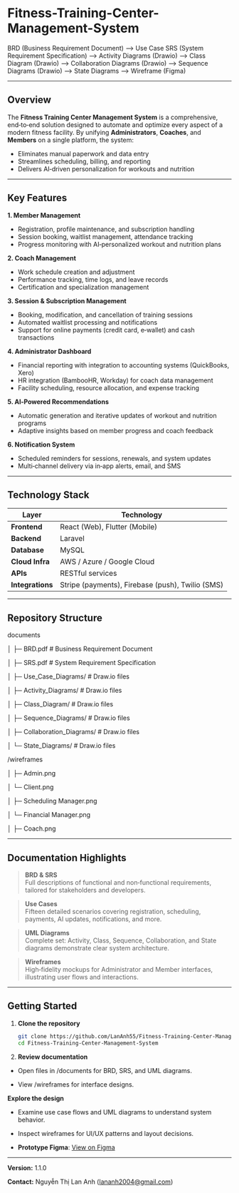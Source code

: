# Fitness-Training-Center-Management-System
BRD (Business Requirement Document) --> Use Case SRS (System Requirement Specification) --> Activity Diagrams (Drawio) --> Class Diagram (Drawio) --> Collaboration Diagrams (Drawio) --> Sequence Diagrams (Drawio) --> State Diagrams --> Wireframe (Figma)

---

## Overview

The **Fitness Training Center Management System** is a comprehensive, end‑to‑end solution designed to automate and optimize every aspect of a modern fitness facility. By unifying **Administrators**, **Coaches**, and **Members** on a single platform, the system:

- Eliminates manual paperwork and data entry  
- Streamlines scheduling, billing, and reporting  
- Delivers AI‑driven personalization for workouts and nutrition  

---

## Key Features

**1. Member Management**  
- Registration, profile maintenance, and subscription handling  
- Session booking, waitlist management, attendance tracking  
- Progress monitoring with AI‑personalized workout and nutrition plans  

**2. Coach Management**  
- Work schedule creation and adjustment  
- Performance tracking, time logs, and leave records  
- Certification and specialization management  

**3. Session & Subscription Management**  
- Booking, modification, and cancellation of training sessions  
- Automated waitlist processing and notifications  
- Support for online payments (credit card, e‑wallet) and cash transactions  

**4. Administrator Dashboard**  
- Financial reporting with integration to accounting systems (QuickBooks, Xero)  
- HR integration (BambooHR, Workday) for coach data management  
- Facility scheduling, resource allocation, and expense tracking  

**5. AI‑Powered Recommendations**  
- Automatic generation and iterative updates of workout and nutrition programs  
- Adaptive insights based on member progress and coach feedback  

**6. Notification System**  
- Scheduled reminders for sessions, renewals, and system updates  
- Multi‑channel delivery via in‑app alerts, email, and SMS  

---

## Technology Stack

| Layer           | Technology                        |
| --------------- | --------------------------------- |
| **Frontend**    | React (Web), Flutter (Mobile)     |
| **Backend**     | Laravel                           |
| **Database**    | MySQL                             |
| **Cloud Infra** | AWS / Azure / Google Cloud        |
| **APIs**        | RESTful services                  |
| **Integrations**| Stripe (payments), Firebase (push), Twilio (SMS) |

---

## Repository Structure
documents

│ ├─ BRD.pdf # Business Requirement Document

│ ├─ SRS.pdf # System Requirement Specification

│ ├─ Use_Case_Diagrams/ # Draw.io files

│ ├─ Activity_Diagrams/ # Draw.io files

│ ├─ Class_Diagram/ # Draw.io files

│ ├─ Sequence_Diagrams/ # Draw.io files

│ ├─ Collaboration_Diagrams/ # Draw.io files

│ └─ State_Diagrams/ # Draw.io files

/wireframes

│ ├─ Admin.png

│ └─ Client.png

│ ├─ Scheduling Manager.png

│ └─ Financial Manager.png

│ ├─ Coach.png

---

## Documentation Highlights

> **BRD & SRS**  
> Full descriptions of functional and non‑functional requirements, tailored for stakeholders and developers.

> **Use Cases**  
> Fifteen detailed scenarios covering registration, scheduling, payments, AI updates, notifications, and more.

> **UML Diagrams**  
> Complete set: Activity, Class, Sequence, Collaboration, and State diagrams demonstrate clear system architecture.

> **Wireframes**  
> High‑fidelity mockups for Administrator and Member interfaces, illustrating user flows and interactions.

---

## Getting Started

1. **Clone the repository**  
   ```bash
   git clone https://github.com/LanAnh55/Fitness-Training-Center-Management-System.git
   cd Fitness-Training-Center-Management-System
2. **Review documentation**

- Open files in /documents for BRD, SRS, and UML diagrams.

- View /wireframes for interface designs.

**Explore the design**

- Examine use case flows and UML diagrams to understand system behavior.

- Inspect wireframes for UI/UX patterns and layout decisions.


- **Prototype Figma**: [View on Figma](https://www.figma.com/design/v7T251U75h34V1wyyRKqo2/Fitness-Training-Center-Management-System?node-id=1-5938&t=r2g2iiATro74HJvH-1)

---

**Version:** 1.1.0

**Contact:** Nguyễn Thị Lan Anh ([lananh2004@gmail.com](lananh2004@gmail.com))

